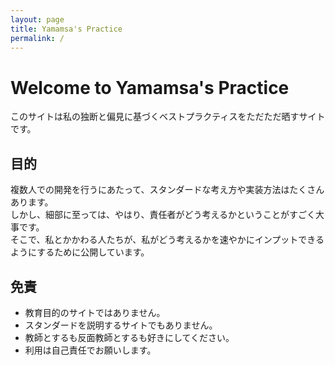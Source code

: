 ```yaml
---
layout: page
title: Yamamsa's Practice
permalink: /
---
```


# Welcome to Yamamsa's Practice

このサイトは私の独断と偏見に基づくベストプラクティスをただただ晒すサイトです。

## 目的
複数人での開発を行うにあたって、スタンダードな考え方や実装方法はたくさんあります。<br>
しかし、細部に至っては、やはり、責任者がどう考えるかということがすごく大事です。<br>
そこで、私とかかわる人たちが、私がどう考えるかを速やかにインプットできるようにするために公開しています。<br>

## 免責
- 教育目的のサイトではありません。
- スタンダードを説明するサイトでもありません。
- 教師とするも反面教師とするも好きにしてください。
- 利用は自己責任でお願いします。
